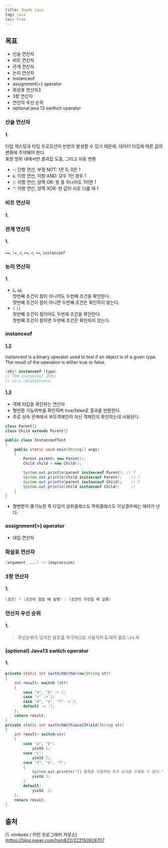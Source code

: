 ```yaml
---
title: 3week java
tag: java
toc: true
---
```



목표
----

-	산술 연산자  
-	비트 연산자  
-	관계 연산자  
-	논리 연산자  
-	instanceof  
-	assignment(=) operator  
-	화살표 연산자3  
-	3항 연산자  
-	연산자 우선 순위  
-	optional java 13 swithch operator

### 산술 연산자

#### 1.

타입 캐스팅과 타입 프로모션이 빈번히 발생할 수 있기 때문에, 데이터 타입에 따른 값의 변화에 주의해야 한다.  
표현 범위 내에서만 결과값 도출, 그리고 자동 변환  
- `~`: 단항 연산, 부정 NOT: 1은 0, 0은 1  
- `&`: 이항 연산, 이항 AND: 모두 1인 경우 1  
- `|`: 이항 연산, 양쪽 OR: 항 중 하나라도 1이면 1  
- `^`: 이항 연산, 양쪽 XOR: 한 값이 서로 다를 때 1

### 비트 연산자

#### 1.

### 관계 연산자

#### 1.

`==`, `!=`, `>`, `>=`, `<`, `<=`, `instanceof`

### 논리 연산자

#### 1.

-	`&`, `&&`  
	첫번째 조건이 참이 아니어도 두번째 조건을 확인한다.  
	첫번째 조건이 참이 아니면 두번째 조건은 확인하지 않는다.
-	`|` `||`  
	첫번째 조건이 참이어도 두번재 조건을 확인한다.  
	첫번째 조건이 참이면 두번째 조건은 확인하지 않는다.  

### instanceof

#### [1.2 ](https://www.baeldung.com/java-instanceof#:~:text=instanceof%20is%20a%20binary%20operator,check%20should%20always%20be%20used.)

instanceof is a binary operator used to test if an object is of a given type. The result of the operation is either true or false.

```java
(obj) instanceof (type)
// 객체 instanceof 클래스
// is-a relationship
```

#### [1.3 ](https://mine-it-record.tistory.com/120)

-	객체 타입을 확인하는 연산자  
-	형번환 가능여부를 확인하며 true/false로 결과를 반환한다.  
-	주로 상속 관계에서 부모객체인지 자신 객체인지 확인하는데 사용된다.  

```java
class Parent{}
class Child extends Parent{}

public class InstanceofTest
{
	public static void main(String[] args)
	{
		Parent parent= new Parent();
		Child child = new Child();

		System.out.println(parent instanceof Parent); // T
		System.out.println(child instanceof Parent);	// T
		System.out.println(parent instanceof Child);	// F
		System.out.println(child instanceof Child);		//
	}
}
```

-	형변환이 불가능한 즉 타입이 상위클래스도 하위클래스도 아닐경우에는 에러가 난다.

### assignment(=) operator

-	대입 연산자

### 화살표 연산자

```java
(argument, ...) -> {expression}
```

### 3항 연산자

#### 1.

```java
(조건) ? (조건이 참일 때 실행) : (조건이 거짓일 때 실행)
```

### 연산자 우선 순위

#### 1.

> 우선순위가 있지만 괄호를 적극적으로 사용하자 & 여려 줄로 나누자

### (optional) Java13 switch operator

#### 1.

```Java
private static int swithchWithArrow(String str)
{
	int result= switch (str)
	{
		case "a", "b" -> 1;
		case "c" -> 2;
		case "d", "e", "f" -> 3;
		default -> -1;
	};
	return result;
}
private	static int swithchWithJava13YieId(String str)
{
	int result= switch(str)
	{
		case "a", "b":
			yieId 1;
		case "c":
			yieId 2;
		case "d", "e", "f":
		{
			System.out.println("{} 블록을 사용하여 추가 로직을 수행할 수 있다.");
			yieId 3;
		}
		default:
			yieId -1;
	};
	return result;
}
```

## 출처
[1. nimkoes / 어떤 프로그래머 저장소](https://blog.naver.com/hsm622/222150928707
